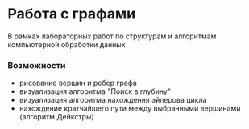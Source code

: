 # Работа с графами
В рамках лабораторных работ по структурам и алгоритмам компьютерной обработки данных
### Возможности
- рисование вершин и ребер графа
- визуализация алгоритма "Поиск в глубину"
- визуализация алгоритма нахождения эйлерова цикла
- нахождение кратчайшего пути между выбранными вершинами (алгоритм Дейкстры)
